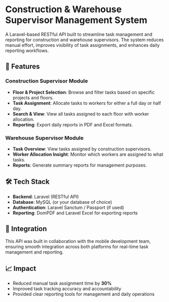 # Construction & Warehouse Supervisor Management System

A Laravel-based RESTful API built to streamline task management and reporting for construction and warehouse supervisors. The system reduces manual effort, improves visibility of task assignments, and enhances daily reporting workflows.

## 🚀 Features

### Construction Supervisor Module
- **Floor & Project Selection**: Browse and filter tasks based on specific projects and floors.
- **Task Assignment**: Allocate tasks to workers for either a full day or half day.
- **Search & View**: View all tasks assigned to each floor with worker allocation.
- **Reporting**: Export daily reports in PDF and Excel formats.

### Warehouse Supervisor Module
- **Task Overview**: View tasks assigned by construction supervisors.
- **Worker Allocation Insight**: Monitor which workers are assigned to what tasks.
- **Reports**: Generate summary reports for management purposes.

## 🛠️ Tech Stack

- **Backend**: Laravel (RESTful API)
- **Database**: MySQL (or your database of choice)
- **Authentication**: Laravel Sanctum / Passport (if used)
- **Reporting**: DomPDF and Laravel Excel for exporting reports

## 📱 Integration

This API was built in collaboration with the mobile development team, ensuring smooth integration across both platforms for real-time task management and reporting.

## 📈 Impact

- Reduced manual task assignment time by **30%**
- Improved task tracking accuracy and accountability
- Provided clear reporting tools for management and daily operations
